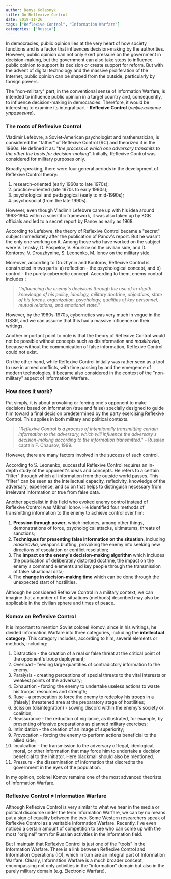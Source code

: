 ```yaml
---
author: Denys Kolesnyk
title: On Reflexive Control
date: 2019-11-26
tags: ["Reflexive Control", "Information Warfare"]
categories: ["Russia"]
---
```


In democracies, public opinion lies at the very heart of how society functions and is a factor that influences decision-making by the authorities. However, public opinion can not only exert pressure on the government in decision-making, but the government can also take steps to influence public opinion to support its decision or create support for reform. But with the advent of digital technology and the massive proliferation of the Internet, public opinion can be shaped from the outside, particularly by foreign powers.

The "non-military" part, in the conventional sense of Information Warfare, is intended to influence public opinion in a target country and, consequently, to influence decision-making in democracies. Therefore, it would be interesting to examine its integral part - **Reflexive Control** (*рефлексивное управление*).

### The roots of Reflexive Control

Vladimir Lefebvre, a Soviet-American psychologist and mathematician, is considered the "father" of Reflexive Control (RC) and theorized it in the 1960s. He defined it as: "*the process in which one adversary transmits to the other the basis for decision-making*". Initially, Reflexive Control was considered for military purposes only.

Broadly speaking, there were four general periods in the development of Reflexive Control theory:

1. research-oriented (early 1960s to late 1970s);
2. practice-oriented (late 1970s to early 1990s);
3. psychological and pedagogical (early to mid-1990s);
4. psychosocial (from the late 1990s).

However, even though Vladimir Lefebvre came up with his idea around 1963-1964 within a scientific framework, it was also taken up by KGB officials and led to a secret report by Panov as early as 1968.

According to Lefebvre, the theory of Reflexive Control became a "secret" subject immediately after the publication of Panov's report. But he wasn't the only one working on it. Among those who have worked on the subject were V. Lepsky, D. Pospelov, V. Bourkov on the civilian side, and D. Kontorov, V. Drouzhynine, S. Leonenko, M. Ionov on the military side.

Moreover, according to Druzhynin and Kontorov, Reflexive Control is constructed in two parts: a) reflection - the psychological concept, and b) control - the purely cybernetic concept. According to them, enemy control includes :

> "*Influencing the enemy's decisions through the use of in-depth knowledge of his policy, ideology, military doctrine, objectives, state of his forces, organization, psychology, qualities of key personnel, mutual relations, and emotional state.*"

However, by the 1960s-1970s, cybernetics was very much in vogue in the USSR, and we can assume that this had a massive influence on their writings.

Another important point to note is that the theory of Reflexive Control would not be possible without concepts such as disinformation and *maskirovka*, because without the communication of false information, Reflexive Control could not exist.

On the other hand, while Reflexive Control initially was rather seen as a tool to use in armed conflicts, with time passing by and the emergence of modern technologies, it became also considered in the context of the "non-military" aspect of Information Warfare.

### How does it work?

Put simply, it is about provoking or forcing one's opponent to make decisions based on information (true and false) specially designed to guide him toward a final decision predetermined by the party exercising Reflexive Control. This applies in both military and political contexts.

> "*Reflexive Control is a process of intentionally transmitting certain information to the adversary, which will influence the adversary's decision-making according to the information transmitted.*" - Russian captain F. Chausov, 1999.

However, there are many factors involved in the success of such control.

According to S. Leonenko, successful Reflexive Control requires an in-depth study of the opponent's ideas and concepts. He refers to a certain "filter" through which all information from the outside world passes. This "filter" can be seen as the intellectual capacity, reflexivity, knowledge of the adversary, experience, and so on that helps to distinguish necessary from irrelevant information or true from false data.

Another specialist in this field who evoked enemy control instead of Reflexive Control was Mikhail Ionov. He identified four methods of transmitting information to the enemy to achieve control over him:

1. **Pression through power**, which includes, among other things, demonstrations of force, psychological attacks, ultimatums, threats of sanctions;
2. **Techniques for presenting false information on the situation**, including *maskirovka*, weapons bluffing, provoking the enemy into seeking new directions of escalation or conflict resolution;
3. The **impact on the enemy's decision-making algorithm** which includes the publication of deliberately distorted doctrine, the impact on the enemy's command elements and key people through the transmission of false situational data;
4. The **change in decision-making time** which can be done through the unexpected start of hostilities.

Although he considered Reflexive Control in a military context, we can imagine that a number of the situations (methods) described may also be applicable in the civilian sphere and times of peace.

### Komov on Reflexive Control

It is important to mention Soviet colonel Komov, since in his writings, he divided Information Warfare into three categories, including the **intellectual category**. This category includes, according to him, several elements or methods, including:

1. Distraction - the creation of a real or false threat at the critical point of the opponent's troop deployment; 
2. Overload - feeding large quantities of contradictory information to the enemy; 
3. Paralysis - creating perceptions of special threats to the vital interests or weakest points of the adversary;
4. Exhaustion - forcing the enemy to undertake useless actions to waste his troops' resources and strength;
5. Ruse - a provocation to force the enemy to redeploy his troops in a (falsely) threatened area at the preparatory stage of hostilities;
6. Scission (disintegration) - sowing discord within the enemy's society or coalition;
7. Reassurance - the reduction of vigilance, as illustrated, for example, by presenting offensive preparations as planned military exercises;
8. Intimidation - the creation of an image of superiority;
9. Provocation - forcing the enemy to perform actions beneficial to the allied side;
10. Inculcation - the transmission to the adversary of legal, ideological, moral, or other information that may force him to undertake a decision beneficial to the initiator. Here blackmail should also be mentioned.
11. Pressure - the dissemination of information that discredits the government in the eyes of the population.

In my opinion, colonel Komov remains one of the most advanced theorists of Information Warfare.

### Reflexive Control ≠ Information Warfare

Although Reflexive Control is very similar to what we hear in the media or political discourse under the term Information Warfare, we can by no means put a sign of equality between the two. Some Western researchers speak of Reflexive Control as a veritable Information Warfare. Recently, I've even noticed a certain amount of competition to see who can come up with the most "original" term for Russian activities in the information field.

But I maintain that Reflexive Control is just one of the "tools" in the Information Warfare. There is a link between Reflexive Control and Information Operations (IO), which in turn are an integral part of Information Warfare. Clearly, Information Warfare is a much broader concept, encompassing not only activities in the "information" domain but also in the purely military domain (e.g. Electronic Warfare).